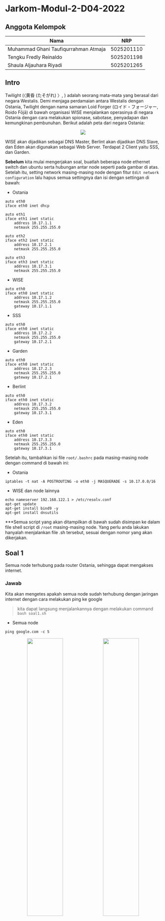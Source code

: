 # Jarkom-Modul-2-D04-2022

## Anggota Kelompok
| **Nama** | **NRP** |
| ------ | ------ |
| Muhammad Ghani Taufiqurrahman Atmaja | 5025201110 |
| Tengku Fredly Reinaldo | 5025201198 |
| Shaula Aljauhara Riyadi | 5025201265 |

## Intro
Twilight (〈黄昏 (たそがれ) 〉, <Tasogare>) adalah seorang mata-mata yang berasal dari negara Westalis. Demi menjaga perdamaian antara Westalis dengan Ostania, Twilight dengan nama samaran Loid Forger (ロイド・フォージャー, Roido Fōjā) di bawah organisasi WISE menjalankan operasinya di negara Ostania dengan cara melakukan spionase, sabotase, penyadapan dan kemungkinan pembunuhan. Berikut adalah peta dari negara Ostania:
	
<p align="center">
  <img src="https://user-images.githubusercontent.com/56400536/198799381-5474e30d-500c-435d-87e8-c3e712452bcd.jpg"> 
</p>

WISE akan dijadikan sebagai DNS Master, Berlint akan dijadikan DNS Slave, dan Eden akan digunakan sebagai Web Server. Terdapat 2 Client yaitu SSS, dan Garden. 

**Sebelum** kita mulai mengerjakan soal, buatlah beberapa node ethernet switch dan ubuntu serta hubungan antar node seperti pada gambar di atas.  Setelah itu, setting network masing-masing node dengan fitur ```Edit network configuration``` lalu hapus semua settingnya dan isi dengan settingan di bawah:

* Ostania

```
auto eth0
iface eth0 inet dhcp

auto eth1
iface eth1 inet static
	address 10.17.1.1
	netmask 255.255.255.0

auto eth2
iface eth2 inet static
	address 10.17.2.1
	netmask 255.255.255.0

auto eth3
iface eth3 inet static
	address 10.17.3.1
	netmask 255.255.255.0
```

* WISE

```
auto eth0
iface eth0 inet static
	address 10.17.1.2
	netmask 255.255.255.0
	gateway 10.17.1.1
```

* SSS

```
auto eth0
iface eth0 inet static
	address 10.17.2.2
	netmask 255.255.255.0
	gateway 10.17.2.1
```

* Garden

```
auto eth0
iface eth0 inet static
	address 10.17.2.3
	netmask 255.255.255.0
	gateway 10.17.2.1
```

* Berlint

```
auto eth0
iface eth0 inet static
	address 10.17.3.2
	netmask 255.255.255.0
	gateway 10.17.3.1
```

* Eden

```
auto eth0
iface eth0 inet static
	address 10.17.3.3
	netmask 255.255.255.0
	gateway 10.17.3.1
```

Setelah itu, tambahkan isi file ```root/.bashrc``` pada masing-masing node dengan command di bawah ini:

* Ostania

```
iptables -t nat -A POSTROUTING -o eth0 -j MASQUERADE -s 10.17.0.0/16
```

* WISE dan node lainnya

```
echo nameserver 192.168.122.1 > /etc/resolv.conf
apt-get update
apt-get install bind9 -y
apt-get install dnsutils
```

***Semua script yang akan ditampilkan di bawah sudah disimpan ke dalam file shell script di ```/root``` masing-masing node. Yang perlu anda lakukan hanyalah menjalankan file .sh tersebut, sesuai dengan nomor yang akan dikerjakan.
	
## Soal 1
Semua node terhubung pada router Ostania, sehingga dapat mengakses internet. 
### Jawab
Kita akan mengetes apakah semua node sudah terhubung dengan jaringan internet dengan cara melakukan ping ke google

> kita dapat langsung menjalankannya dengan melakukan command ```bash soal1.sh```

* Semua node

```
ping google.com -c 5
```

<p float="left" align="center">
  <img src="https://user-images.githubusercontent.com/56400536/198816020-a247e7a8-48df-49c9-86da-d4c62338be54.png" width=48% height=48%> 
  <img src="https://user-images.githubusercontent.com/56400536/198815981-c7b3e585-0033-4486-95f8-9d9f1a823083.png" width=48% height=48%>
  <img src="https://user-images.githubusercontent.com/56400536/198816083-57589d6f-0ac0-4ec7-a6a1-b031f0146fca.png" width=48% height=48%> 
  <img src="https://user-images.githubusercontent.com/56400536/198816086-1a6bb8cd-6d81-438d-8d3a-6ef732fd5840.png" width=48% height=48%>
  <img src="https://user-images.githubusercontent.com/56400536/198816094-dfd329be-2791-4075-97ae-c1f4c775fa1e.png" width=48% height=48%> 
  <img src="https://user-images.githubusercontent.com/56400536/198816100-4d5c6f4d-a970-429d-a2db-23d3ec618c0e.png" width=48% height=48%>
</p>

## Soal 2
Untuk mempermudah mendapatkan informasi mengenai misi dari Handler, bantulah Loid membuat website utama dengan akses wise.yyy.com dengan alias www.wise.yyy.com pada folder wise.
### Jawab
Pertama, dalam node WISE, kita harus mengonfigurasikan ```/etc/bind/named.conf.local``` dengan domain wise.D04.com. Kemudian buatlah direktori *wise* dengan ```mkdir /etc/bind/wise```. Setelah itu, salinlah ```/etc/bind/db.local``` ke dalam ```/etc/bind/wise/wise.D04.com```. Lalu isilah ```/etc/bind/wise/wise.D04.com``` sesuai dengan *script* yang ada di bawah ini. Kemudian *restart* bind9 dengan ```service bind9 restart```

> kita dapat langsung menjalankannya dengan melakukan command ```bash soal2.sh```

* WISE 

```
echo -e '
zone "wise.D04.com" {
        type master;
        file "/etc/bind/wise/wise.D04.com";
};
 ' > /etc/bind/named.conf.local

mkdir /etc/bind/wise

cp /etc/bind/db.local /etc/bind/wise/wise.D04.com

echo -e '
;
; BIND data file for local loopback interface
;
$TTL    604800
@       IN      SOA     wise.D04.com. root.wise.D04.com. (
                     2022102601         ; Serial
                         604800         ; Refresh
                          86400         ; Retry
                        2419200         ; Expire
                         604800 )       ; Negative Cache TTL
;
@       IN      NS      wise.D04.com.
@       IN      A       10.17.1.2       ; IP WISE
www     IN      CNAME   wise.D04.com.
@       IN      AAAA    ::1
' > /etc/bind/wise/wise.D04.com

service bind9 restart
```
Kita dapat mengetes konfigurasi di atas dengan menjalankan ```bash soal2.sh``` di node SSS dan Garden (Client)
	
* SSS dan Garden

```
echo -e '
nameserver 10.17.1.2          ; IP WISE
' > /etc/resolv.conf

host -t CNAME www.wise.D04.com

ping www.wise.D04.com -c 5
```

<p float="left" align="center">
  <img src="https://user-images.githubusercontent.com/56400536/198816762-3f6d29bf-5722-4294-85f3-52f12b555a7c.png" width=48% height=48%> 
  <img src="https://user-images.githubusercontent.com/56400536/198816768-4d2d9918-4c69-4e24-b1d3-b1dd163414cb.png" width=48% height=48%>
</p>

## Soal 3
Setelah itu ia juga ingin membuat subdomain eden.wise.yyy.com dengan alias www.eden.wise.yyy.com yang diatur DNS-nya di WISE dan mengarah ke Eden.
### Jawab
Pertama, dalam node WISE, kita tambahkan ```eden IN A 10.17.3.3 ; IP Eden``` dan ```www.eden IN CNAME eden.wise.D04.com.``` ke dalam ```/etc/bind/wise/wise.D04.com```. Kemudian *restart* bind9 dengan ```service bind9 restart```

> kita dapat langsung menjalankannya dengan melakukan command ```bash soal3.sh```
	
* WISE
	
```
echo -e '
;
; BIND data file for local loopback interface
;
$TTL    604800
@       IN      SOA     wise.D04.com. root.wise.D04.com. (
                     2022102601         ; Serial
                         604800         ; Refresh
                          86400         ; Retry
                        2419200         ; Expire
                         604800 )       ; Negative Cache TTL
;
@               IN      NS      wise.D04.com.
@               IN      A       10.17.1.2             ; IP WISE
www             IN      CNAME   wise.D04.com.
eden            IN      A       10.17.3.3             ; IP Eden
www.eden        IN      CNAME   eden.wise.D04.com.
@               IN      AAAA    ::1
' > /etc/bind/wise/wise.D04.com

service bind9 restart
```
	
Kita dapat mengetes konfigurasi di atas dengan menjalankan ```bash soal3.sh``` di node SSS dan Garden (Client)
	
* SSS dan Garden
	
```
host -t CNAME www.eden.wise.D04.com

ping www.eden.wise.D04.com -c 5
```

<p float="left" align="center">
  <img src="https://user-images.githubusercontent.com/56400536/198821186-deb5ac40-f1c4-47f9-92cd-4ca459b80b0f.png" width=48% height=48%> 
  <img src="https://user-images.githubusercontent.com/56400536/198821192-09f23816-2e7b-43c3-aa0a-39a1b68cd5d8.png" width=48% height=48%>
</p>

## Soal 4
Buat juga reverse domain untuk domain utama.
### Jawab
Pertama, dalam node WISE, kita tambahkan konfigurasi dengan menambahkan reverse dari 3 byte awal dari IP yang ingin dilakukan Reverse DNS (10.17.1) ke dalam ```/etc/bind/named.conf.local```. Kemudian, salin ```/etc/bind/db.local``` ke dalam ```/etc/bind/wise/1.17.10.in-addr.arpa```. Lalu sesuaikan isi ```/etc/bind/wise/1.17.10.in-addr.arpa``` dengan *script* yang ada di bawah. Kemudian *restart* bind9 dengan ```service bind9 restart```
	
> kita dapat langsung menjalankannya dengan melakukan command ```bash soal4.sh```

* WISE

```
echo -e '
zone "wise.D04.com" {
        type master;
        file "/etc/bind/wise/wise.D04.com";
};

zone "1.17.10.in-addr.arpa" {
    type master;
    file "/etc/bind/wise/1.17.10.in-addr.arpa";
};

 ' > /etc/bind/named.conf.local

cp /etc/bind/db.local /etc/bind/wise/1.17.10.in-addr.arpa

echo -e '
$TTL    604800
@       IN      SOA     wise.D04.com. root.wise.D04.com. (
                     2022102601         ; Serial
                         604800         ; Refresh
                          86400         ; Retry
                        2419200         ; Expire
                         604800 )       ; Negative Cache TTL
;
1.17.10.in-addr.arpa.    IN     NS      wise.D04.com.
2                        IN     PTR     wise.D04.com.
' > /etc/bind/wise/1.17.10.in-addr.arpa

service bind9 restart
```

Kita dapat mengetes konfigurasi di atas dengan menjalankan ```bash soal4.sh``` di node SSS dan Garden (Client)
	
* SSS dan Garden
	
```
host -t PTR 10.17.1.2
```

<p float="left" align="center">
  <img src="https://user-images.githubusercontent.com/56400536/198821891-a6efbae5-4449-40a4-9eb5-b6f39021ed5b.png" width=48% height=48%> 
  <img src="https://user-images.githubusercontent.com/56400536/198821899-cce6bdae-1836-46d1-9958-5acc59da5645.png" width=48% height=48%>
</p>
	
## Soal 5
Agar dapat tetap dihubungi jika server WISE bermasalah, buatlah juga Berlint sebagai DNS Slave untuk domain utama.
### Jawab
Pertama, dalam node WISE, kita dapat menambahkan konfigurasi seperti *script* yang ada di bawah ini ke dalam ```/etc/bind/named.conf.local```. Kemudian *restart* bind9 dengan ```service bind9 restart```
	
> kita dapat langsung menjalankannya dengan melakukan *command* ```bash soal5.sh```

* WISE

```
echo -e '
zone "wise.D04.com" {
        type master;
        notify yes;
        also-notify { 10.17.3.2; }; // Masukan IP Berlint tanpa tanda petik
        allow-transfer { 10.17.3.2; }; // Masukan IP Berlint tanpa tanda petik
        file "/etc/bind/wise/wise.D04.com";
};

zone "1.17.10.in-addr.arpa" {
    type master;
    file "/etc/bind/wise/1.17.10.in-addr.arpa";
};

 ' > /etc/bind/named.conf.local

service bind9 restart
```
	
Kemudian, dalam node Berlint, kita dapat menambahkan konfigurasi seperti *script* yang ada di bawah ini ke dalam ```/etc/bind/named.conf.local```. Kemudian *restart* bind9 dengan ```service bind9 restart```
	
> kita dapat langsung menjalankannya dengan melakukan *command* ```bash soal5.sh```
	
* Berlint

```
echo -e '
zone "wise.D04.com" {
    type slave;
    masters { 10.17.1.2; }; // Masukan IP WISE tanpa tanda petik
    file "/var/lib/bind/wise.D04.com";
};
 ' > /etc/bind/named.conf.local

service bind9 restart
```
	
Untuk mengetes apabila konfigurasi di atas sudah berhasil, kita akan menonaktifkan *service* bind9 pada node WISE terlebih dahulu dengan ```service bind9 stop```. Kemudian kita beralih ke node SSS dan Garden untuk menjalankan *command* ```bash soal5.sh```
	
* SSS dan Garden
	
```
echo -e '
nameserver 10.17.1.2          ; IP WISE
nameserver 10.17.3.2          ; IP Berlint
' > /etc/resolv.conf

ping wise.D04.com -c 5
```
	
<p float="left" align="center">
  <img src="https://user-images.githubusercontent.com/56400536/198822379-935c8899-4d4e-4577-aacf-e0bb7e8b5cae.png" width=48% height=48%> 
  <img src="https://user-images.githubusercontent.com/56400536/198822373-1dbb0f8c-89b7-46ac-a459-87815f380d00.png" width=48% height=48%>
</p>
	
## Soal 6
Karena banyak informasi dari Handler, buatlah subdomain yang khusus untuk operation yaitu operation.wise.yyy.com dengan alias www.operation.wise.yyy.com yang didelegasikan dari WISE ke Berlint dengan IP menuju ke Eden dalam folder operation.
### Jawab
Pertama, dalam node WISE, tambahkan ```ns1 IN A 10.17.3.2 ; IP Berlint``` dan ```operation N NS ns1```  ke dalam ```/etc/bind/wise/wise.D04.com```. Lalu buka ```/etc/bind/named.conf.options``` untuk meng-*comment* ```dnssec-validation auto;``` dan menambahkan ```allow-query{any;};``` pada file tersebut. Setelah itu, sesuaikan konfigurasi pada ```/etc/bind/named.conf.local``` agar sesuai dengan *script* di bawah. Kemudian *restart* bind9 dengan ```service bind9 restart```
	
> kita dapat langsung menjalankannya dengan melakukan *command* ```bash soal6.sh```
	
* WISE
	
```
echo -e '
;
; BIND data file for local loopback interface
;
$TTL    604800
@       IN      SOA     wise.D04.com. root.wise.D04.com. (
                     2022102601         ; Serial
                         604800         ; Refresh
                          86400         ; Retry
                        2419200         ; Expire
                         604800 )       ; Negative Cache TTL
;
@                       IN      NS      wise.D04.com.
@                       IN      A       10.17.1.2             ; IP WISE
www                     IN      CNAME   wise.D04.com.
eden                    IN      A       10.17.3.3             ; IP Eden
www.eden                IN      CNAME   eden.wise.D04.com.
ns1                     IN      A       10.17.3.2             ; IP Berlint
operation               IN      NS      ns1
@                       IN      AAAA    ::1
' > /etc/bind/wise/wise.D04.com

echo -e '
options {
        directory "/var/cache/bind";

        //forwarders {
        //     0.0.0.0;
        //};
	
        //dnssec-validation auto;
        allow-query{any;};

        auth-nxdomain no;    # conform to RFC1035
        listen-on-v6 { any; };
};
' > /etc/bind/named.conf.options
	
echo -e '
zone "wise.D04.com" {
        type master;
        notify yes;
        also-notify { 10.17.3.2; }; // Masukan IP Berlint tanpa tanda petik
        allow-transfer { 10.17.3.2; }; // Masukan IP Berlint tanpa tanda petik
        file "/etc/bind/wise/wise.D04.com";
};

zone "1.17.10.in-addr.arpa" {
    type master;
    file "/etc/bind/wise/1.17.10.in-addr.arpa";
};
' > /etc/bind/named.conf.local

service bind9 restart
```
	
Setelah itu, pada node Berlint, *comment* ```dnssec-validation auto;``` dan tambahkan ```allow-query{any;};``` pada ```/etc/bind/named.conf.options```. Lalu buka  ```/etc/bind/named.conf.local``` dan sesuaikan isinya seperti *script* di bawah. Kemudian buatlah direktori *operation* dengan ```mkdir /etc/bind/operation```. Setelah itu, salin ```/etc/bind/db.local``` ke dalam ```/etc/bind/operation/operation.wise.D04.com```. Lalu sesuaikan isi ```/etc/bind/operation/operation.wise.D04.com``` seperti pada *script* di bawah. Kemudian *restart* bind9 dengan ```service bind9 restart```
	
> kita dapat langsung menjalankannya dengan melakukan *command* ```bash soal6.sh```
	
* Berlint

```
echo -e '
options {
        directory "/var/cache/bind";

        // forwarders {
        //      0.0.0.0;
        // };

        //dnssec-validation auto;
        allow-query{any;};

        auth-nxdomain no;    # conform to RFC1035
        listen-on-v6 { any; };
};
' > /etc/bind/named.conf.options

echo -e '
zone "wise.D04.com" {
    type slave;
    masters { 10.17.1.2; }; // Masukan IP WISE tanpa tanda petik
    file "/var/lib/bind/wise.D04.com";
};

zone "operation.wise.D04.com" {
        type master;
        file "/etc/bind/operation/operation.wise.D04.com";
};
' > /etc/bind/named.conf.local
	
mkdir /etc/bind/operation

cp /etc/bind/db.local /etc/bind/operation/operation.wise.D04.com

echo -e '
$TTL    604800
@       IN      SOA     operation.wise.D04.com. root.operation.wise.D04.com. (
                     2022102601         ; Serial
                         604800         ; Refresh
                          86400         ; Retry
	                2419200         ; Expire
                         604800 )       ; Negative Cache TTL
;
@               IN      NS          operation.wise.D04.com.
@               IN      A           10.17.3.3                 ; IP Eden
www             IN      CNAME       operation.wise.D04.com.
' > /etc/bind/operation/operation.wise.D04.com

service bind9 restart
```
	
Kita dapat mengetes konfigurasi di atas dengan menjalankan ```bash soal6.sh``` di node SSS dan Garden (Client)
	
* SSS dan Garden
	
```
host -t CNAME www.operation.wise.D04.com

ping operation.wise.D04.com -c 5
```
	
<p float="left" align="center">
  <img src="https://user-images.githubusercontent.com/56400536/198823391-dc6d8e23-01fa-42d0-9b31-86d66e71319e.png" width=48% height=48%> 
  <img src="https://user-images.githubusercontent.com/56400536/198823394-52d8e4b1-c17b-4cf7-9b36-8af18e6799af.png" width=48% height=48%>
</p>
	
## Soal 7
Untuk informasi yang lebih spesifik mengenai Operation Strix, buatlah subdomain melalui Berlint dengan akses strix.operation.wise.yyy.com dengan alias www.strix.operation.wise.yyy.com yang mengarah ke Eden.
### Jawab
Pertama, pada node Berlint, tambahkan ```strix IN A 10.17.3.3``` dan ```www.strix IN CNAME strix.operation.wise.D04.com.``` ke dalam ```/etc/bind/operation/operation.wise.D04.com```. Kemudian *restart* bind9 dengan ```service bind9 restart```
	
> kita dapat langsung menjalankannya dengan melakukan *command* ```bash soal7.sh```
	
* Berlint
	
```
echo -e '
$TTL    604800
@       IN      SOA     operation.wise.D04.com. root.operation.wise.D04.com. (
                     2022102601         ; Serial
                         604800         ; Refresh
                          86400         ; Retry
                        2419200         ; Expire
                         604800 )       ; Negative Cache TTL
;
@               IN      NS              operation.wise.D04.com.
@               IN      A               10.17.3.3
www             IN      CNAME           operation.wise.D04.com.
strix           IN      A               10.17.3.3
www.strix       IN      CNAME           strix.operation.wise.D04.com.
' > /etc/bind/operation/operation.wise.D04.com

service bind9 restart
```

Kita dapat mengetes konfigurasi di atas dengan menjalankan ```bash soal7.sh``` di node SSS dan Garden (Client)
	
* SSS dan Garden
	
```
ping strix.operation.wise.D04.com -c 5

ping www.strix.operation.wise.D04.com -c 5
```
	
<p float="left" align="center">
  <img src="https://user-images.githubusercontent.com/56400536/198823760-bea2b5fc-655c-412c-81c9-dd4347e8fe32.png" width=48% height=48%> 
  
## Soal 8
Setelah melakukan konfigurasi server, maka dilakukan konfigurasi Webserver. Pertama dengan webserver www.wise.yyy.com. Pertama, Loid membutuhkan webserver dengan DocumentRoot pada /var/www/wise.yyy.com 

### Jawab

## Soal 9
Setelah itu, Loid juga membutuhkan agar url www.wise.yyy.com/index.php/home dapat menjadi menjadi www.wise.yyy.com/home

### Jawab

## Soal 10
Setelah itu, pada subdomain www.eden.wise.yyy.com, Loid membutuhkan penyimpanan aset yang memiliki DocumentRoot pada /var/www/eden.wise.yyy.com

### Jawab

## Soal 11
Akan tetapi, pada folder /public, Loid ingin hanya dapat melakukan directory listing saja 

### Jawab

## Soal 12
Tidak hanya itu, Loid juga ingin menyiapkan error file 404.html pada folder /error untuk mengganti error kode pada apache

### Jawab
  
## Soal 13
Loid juga meminta Franky untuk dibuatkan konfigurasi virtual host. Virtual host ini bertujuan untuk dapat mengakses file asset www.eden.wise.yyy.com/public/js menjadi www.eden.wise.yyy.com/js

### Jawab

## Soal 14
Loid meminta agar www.strix.operation.wise.yyy.com hanya bisa diakses dengan port 15000 dan port 15500

### Jawab

## Soal 15
dengan autentikasi username Twilight dan password opStrix dan file di /var/www/strix.operation.wise.yyy

### Jawab

## Soal 16
dan setiap kali mengakses IP Eden akan dialihkan secara otomatis ke www.wise.yyy.com 

### Jawab

## Soal 17
Karena website www.eden.wise.yyy.com semakin banyak pengunjung dan banyak modifikasi sehingga banyak gambar-gambar yang random, maka Loid ingin mengubah request gambar yang memiliki substring “eden” akan diarahkan menuju eden.png. Bantulah Agent Twilight dan Organisasi WISE menjaga perdamaian! 

### Jawab

